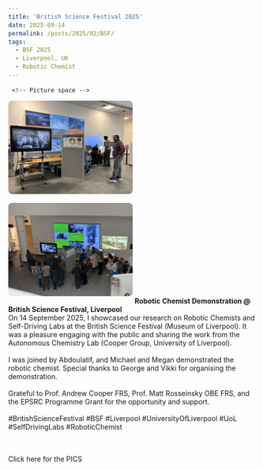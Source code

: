 ```yaml
---
title: 'British Science Festival 2025'
date: 2025-09-14
permalink: /posts/2025/02/BSF/
tags:
  - BSF 2025
  - Liverpool, UK
  - Robotic Chemist
---
```




<a href="https://www.linkedin.com/posts/satheeshkumar-veeramani_britishsciencefestival-bsf-liverpool-activity-7374557877568700416-HCk9"
   target="_blank" rel="noopener noreferrer"
   class="notice--info" style="display:block;text-decoration:none;">

     <!-- Picture space -->
  <img src="images/others/BSF_2025/1.JPEG" alt="Robotic Chemist Demo at BSF"
       style="width:50%;max-width:600px;border-radius:8px;margin-bottom:15px;">
  <img src="images/others/BSF_2025/2.JPEG" alt="Robotic Chemist Demo at BSF"
       style="width:50%;max-width:600px;border-radius:8px;margin-bottom:15px;">
  <strong>Robotic Chemist Demonstration @ British Science Festival, Liverpool</strong><br>
  On 14 September 2025, I showcased our research on Robotic Chemists and Self-Driving Labs at the British Science Festival (Museum of Liverpool).
  It was a pleasure engaging with the public and sharing the work from the Autonomous Chemistry Lab (Cooper Group, University of Liverpool).
  <br><br>
  I was joined by Abdoulatif, and Michael and Megan demonstrated the robotic chemist. Special thanks to George and Vikki for organising the demonstration.
  <br><br>
  Grateful to Prof. Andrew Cooper FRS, Prof. Matt Rosseinsky OBE FRS, and the EPSRC Programme Grant for the opportunity and support.
  <br><br>
  #BritishScienceFestival #BSF #Liverpool #UniversityOfLiverpool #UoL #SelfDrivingLabs #RoboticChemist

  <br><br>
  Click here for the PICS
</a>
